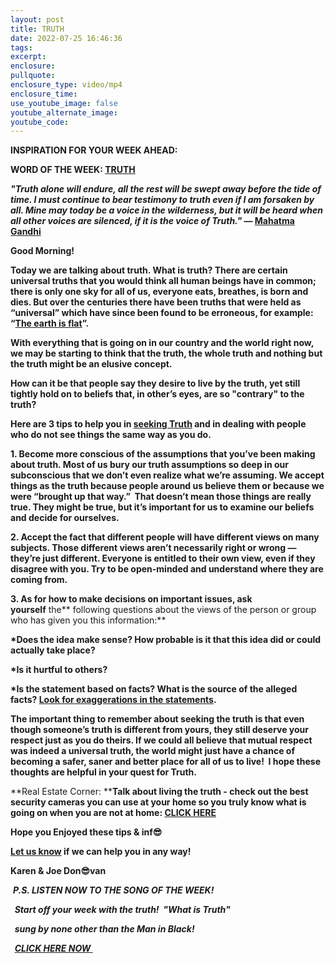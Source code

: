 ```yaml
---
layout: post
title: TRUTH
date: 2022-07-25 16:46:36
tags:
excerpt:
enclosure:
pullquote:
enclosure_type: video/mp4
enclosure_time:
use_youtube_image: false
youtube_alternate_image:
youtube_code:
---
```

**INSPIRATION FOR YOUR WEEK AHEAD:**

**WORD OF THE WEEK:&nbsp;[TRUTH](https://youtu.be/mmmIrB9Rebc)&nbsp;**

***"Truth alone will endure, all the rest will be swept away before the tide of time. I must continue to bear testimony to truth even if I am forsaken by all. Mine may today be a voice in the wilderness, but it will be heard when all other voices are silenced, if it is the voice of Truth."*&nbsp;—&nbsp;[Mahatma Gandhi](https://www.yourarticlelibrary.com/mahatma-gandhi/mahatma-gandhis-views-on-truth/38535)**

**Good Morning\!**

**Today we are talking about truth. What is truth? There are certain universal truths that you would think all human beings have in common; there is only one sky for all of us, everyone eats, breathes, is born and dies. But over the centuries there have been truths that were held as “universal” which have since been found to be erroneous, for example: “[The earth is flat](https://en.wikipedia.org/wiki/Myth_of_the_flat_Earth)”.**

**With everything that is going on in our country and the world right now, we may be starting to think that the truth, the whole truth and nothing but the truth might be an elusive concept.**

**How can it be that people say they desire to live by the truth, yet still tightly hold on to beliefs that, in other’s eyes, are so "contrary" to the truth?**

**Here are 3 tips to help you in&nbsp;[seeking Truth](https://ethos3.com/useful-tips-ted-talk-seek-truth-era-fake-news/#:~:text=Useful%20Tips%20from%20the%20TED%20Talk%20%E2%80%9CHow%20to,the%20form%20of%20a%20call%20to%20action.%20)&nbsp;and in dealing with people who do not see things the same way as you do.**

**1\. Become more conscious of the assumptions that you’ve been making about truth. Most of us bury our truth assumptions so deep in our subconscious that we don’t even realize what we’re assuming. We accept things as the truth because people around us believe them or because we were “brought up that way.”&nbsp; That doesn’t mean those things are really true. They might be true, but it’s important for us to examine our beliefs and decide for ourselves.**

**2\. Accept the fact that different people will have different views on many subjects. Those different views aren’t necessarily right or wrong — they’re just different. Everyone is entitled to their own view, even if they disagree with you. Try to be open-minded and understand where they are coming from.**

**3\. As for how to make decisions on important issues, ask yourself**&nbsp;the**&nbsp;following questions about the views of the person or group who has given you this information:**

**\*Does the idea make sense? How probable is it that this idea did or could actually take place?&nbsp;**

**\*Is it hurtful to others?**

**\*Is the statement based on facts? What is the source of the alleged facts?&nbsp;[Look for exaggerations in the statements](https://learnsafe.com/fact-or-fake-how-to-fact-check-online-articles/).**

**The important thing to remember about seeking the truth is that even though someone’s truth is different from yours, they still deserve your respect just as you do theirs. If we could all believe that mutual respect was indeed a universal truth, the world might just have a chance of becoming a safer, saner and better place for all of us to live\! &nbsp;I hope these thoughts are helpful in your quest for Truth.**

**Real Estate Corner:&nbsp;****Talk about living the truth - check out the best security cameras you can use at your home so you truly know what is going on when you are not at home:&nbsp;[CLICK HERE](https://www.tomsguide.com/best-picks/best-home-security-cameras)**

**Hope you Enjoyed these tips & inf😎**

**[Let us know](https://tampabayrealestatevideoblog.com/contact)&nbsp;if we can help you in any way\!&nbsp;**

**Karen & Joe Don😎van&nbsp;**

&nbsp;***P.S. LISTEN NOW TO THE SONG OF THE WEEK\!***

***&nbsp; Start off your week with the truth\! &nbsp;******"What is Truth"***

***&nbsp; sung by none other than the Man in Black\!***

***&nbsp;&nbsp;[CLICK HERE NOW&nbsp;](https://youtu.be/S0KQWTBljjg)&nbsp;&nbsp; &nbsp;&nbsp;***

